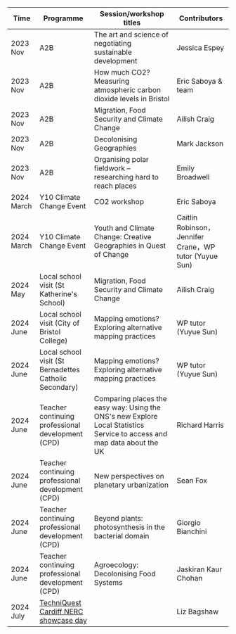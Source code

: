| Time | Programme  | Session/workshop titles             | Contributors | 
|------|------------|-------------------------------------|--------------| 
|2023 Nov|A2B|The art and science of negotiating sustainable development|Jessica Espey|
|2023 Nov|A2B|How much CO2? Measuring atmospheric carbon dioxide levels in Bristol|Eric Saboya & team|
|2023 Nov|A2B|Migration, Food Security and Climate Change|Ailish Craig|
|2023 Nov|A2B|Decolonising Geographies|Mark Jackson|
|2023 Nov|A2B|Organising polar fieldwork – researching hard to reach places|Emily Broadwell|
|2024 March|Y10 Climate Change Event|CO2 workshop|Eric Saboya|
|2024 March|Y10 Climate Change Event|Youth and Climate Change: Creative Geographies in Quest of Change|Caitlin Robinson，Jennifer Crane，WP tutor (Yuyue Sun)|
|2024 May|Local school visit (St Katherine's School)|Migration, Food Security and Climate Change|Ailish Craig|
|2024 June|Local school visit (City of Bristol College)|Mapping emotions? Exploring alternative mapping practices|WP tutor (Yuyue Sun)|
|2024 June|Local school visit (St Bernadettes Catholic Secondary)|Mapping emotions? Exploring alternative mapping practices|WP tutor (Yuyue Sun)|
|2024 June|Teacher continuing professional development (CPD)|Comparing places the easy way: Using the ONS's new Explore Local Statistics Service to access and map data about the UK|Richard Harris|
|2024 June|Teacher continuing professional development (CPD)|New perspectives on planetary urbanization|Sean Fox|
|2024 June|Teacher continuing professional development (CPD)|Beyond plants: photosynthesis in the bacterial domain|Giorgio Bianchini|
|2024 June|Teacher continuing professional development (CPD)|Agroecology: Decolonising Food Systems|Jaskiran Kaur Chohan|
|2024 July  |[TechniQuest Cardiff NERC showcase day](https://www.ukri.org/news/announcing-explore-our-planet-public-event/)|  |Liz Bagshaw|


